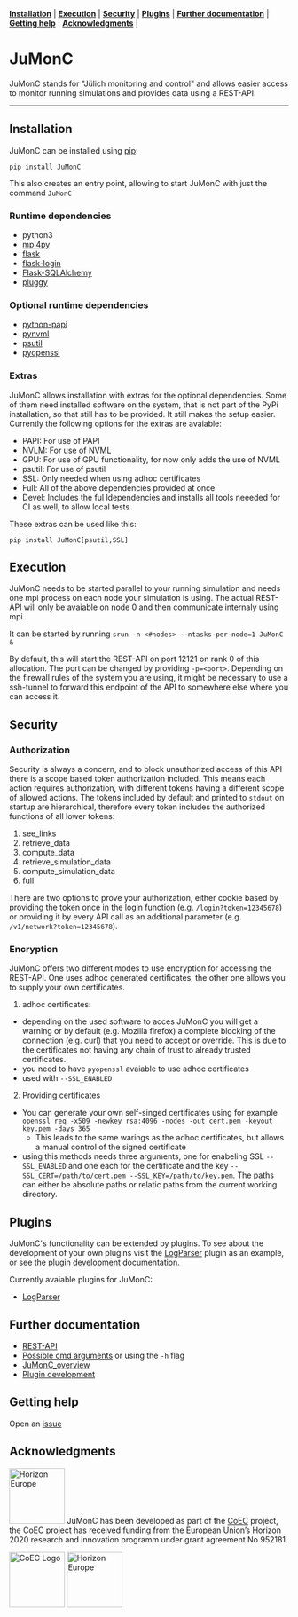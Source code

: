 **[Installation](#installation)** |
**[Execution](#execution)** |
**[Security](#security)** |
**[Plugins](#plugins)** |
**[Further documentation](#further-documentation)** |
**[Getting help](#getting-help)** |
**[Acknowledgments](#acknowledgments)** |

# JuMonC

JuMonC stands for "Jülich monitoring and control" and allows easier access to monitor running simulations and provides data using a REST-API.

---

## Installation

JuMonC can be installed using [pip](https://pypi.org/project/JuMonC/):

`pip install JuMonC`

This also creates an entry point, allowing to start JuMonC with just the command `JuMonC`

### Runtime dependencies

- python3
- [mpi4py](https://mpi4py.readthedocs.io/en/stable/)
- [flask](https://flask.palletsprojects.com/en/2.0.x/)
- [flask-login](https://flask-login.readthedocs.io/en/latest/)
- [Flask-SQLAlchemy](https://github.com/pallets-eco/flask-sqlalchemy)
- [pluggy](https://pluggy.readthedocs.io/en/latest/)

### Optional runtime dependencies

- [python-papi](https://flozz.github.io/pypapi/install.html)
- [pynvml](https://pypi.org/project/pynvml/)
- [psutil](https://pypi.org/project/psutil/)
- [pyopenssl](https://pypi.org/project/pyOpenSSL/)

### Extras

JuMonC allows installation with extras for the optional dependencies. Some of them need installed software on the system, that is not part of the PyPi installation, so that still has to be provided. It still makes the setup easier. Currently the following options for the extras are avaiable:

- PAPI: For use of PAPI
- NVLM: For use of NVML
- GPU: For use of GPU functionality, for now only adds the use of NVML
- psutil: For use of psutil
- SSL: Only needed when using adhoc certificates
- Full: All of the above dependencies provided at once
- Devel: Includes the ful ldependencies and installs all tools neeeded for CI as well, to allow local tests

These extras can be used like this:

`pip install JuMonC[psutil,SSL]`

## Execution

JuMonC needs to be started parallel to your running simulation and needs one mpi process on each node your simulation is using. The actual REST-API will only be avaiable on node 0 and then communicate internaly using mpi.

It can be started by running `srun -n <#nodes> --ntasks-per-node=1 JuMonC &`

By default, this will start the REST-API on port 12121 on rank 0 of this allocation. The port can be changed by providing `-p=<port>`. Depending on the firewall rules of the system you are using, it might be necessary to use a ssh-tunnel to forward this endpoint of the API to somewhere else where you can access it.


## Security

### Authorization

Security is always a concern, and to block unauthorized access of this API there is a scope based token authorization included. This means each action requires authorization, with different tokens having a different scope of allowed actions. The tokens included by default and printed to `stdout` on startup are hierarchical, therefore every token includes the authorized functions of all lower tokens:

1. see_links
2. retrieve_data
3. compute_data
4. retrieve_simulation_data
5. compute_simulation_data
6. full

There are two options to prove your authorization, either cookie based by providing the token once in the login function (e.g. `/login?token=12345678`) or providing it by every API call as an additional parameter (e.g. `/v1/network?token=12345678`).

### Encryption

JuMonC offers two different modes to use encryption for accessing the REST-API. One uses adhoc generated certificates, the other one allows you to supply your own certificates.
1. adhoc certificates:
  - depending on the used software to acces JuMonC you will get a warning or by default (e.g. Mozilla firefox) a complete blocking of the connection (e.g. curl) that you need to accept or override. This is due to the certificates not having any chain of trust to already trusted certificates.
  - you need to have `pyopenssl` avaiable to use adhoc certificates
  - used with `--SSL_ENABLED`
2. Providing certificates
  - You can generate your own self-singed certificates using for example `openssl req -x509 -newkey rsa:4096 -nodes -out cert.pem -keyout key.pem -days 365`
    - This leads to the same warings as the adhoc certificates, but allows a manual control of the signed certificate
  - using this methods needs three arguments, one for enabeling SSL `--SSL_ENABLED` and one each for the certificate and the key `--SSL_CERT=/path/to/cert.pem --SSL_KEY=/path/to/key.pem`. The paths can either be absolute paths or relatic paths from the current working directory.

## Plugins

JuMonC's functionality can be extended by plugins. To see about the development of your own plugins visit the [LogParser](https://gitlab.jsc.fz-juelich.de/coec/jumonc-logparser/) plugin as an example, or see the [plugin development](https://gitlab.jsc.fz-juelich.de/coec/jumonc-logparser/-/blob/main/PLUGIN_DEV.md) documentation. 

Currently avaiable plugins for JuMonC:
- [LogParser](https://pypi.org/project/JuMonC-LogParser)

## Further documentation

- [REST-API](https://gitlab.jsc.fz-juelich.de/coec/jumonc/-/blob/main/doc/REST_API/openapi.yaml)
- [Possible cmd arguments](https://gitlab.jsc.fz-juelich.de/coec/jumonc/-/blob/main/doc/CMD/Parameters.md) or using the `-h` flag
- [JuMonC_overview](https://gitlab.jsc.fz-juelich.de/coec/jumonc/-/blob/main/doc/Developer/JuMonC_overview.ipynb)
- [Plugin development](https://gitlab.jsc.fz-juelich.de/coec/jumonc-logparser/-/blob/main/PLUGIN_DEV.md)


## Getting help

Open an [issue](https://gitlab.jsc.fz-juelich.de/coec/jumonc/-/issues/new)


## Acknowledgments
[<img src="https://gitlab.jsc.fz-juelich.de/coec/jumonc/-/blob/main/doc/Logo/EU_Horizon.png"  width="100" title="Horizon Europe: Research and innovation funding programme until 2027" alt="Horizon Europe">](https://ec.europa.eu/info/research-and-innovation/funding/funding-opportunities/funding-programmes-and-open-calls/horizon-europe_en) JuMonC has been developed as part of the [CoEC](https://coec-project.eu/) project, the CoEC project has received funding from the European Union’s Horizon 2020 research and innovation programm under grant agreement No 952181.

[<img src="https://gitlab.jsc.fz-juelich.de/coec/jumonc/-/raw/main/doc/Logo/COEC_LOGO.png"  height="100" title="The Center of Excellence in Combustion" alt="CoEC Logo">](https://coec-project.eu/) [<img src="https://gitlab.jsc.fz-juelich.de/coec/jumonc/-/raw/main/doc/Logo/EU_Horizon.png"  height="100" title="Horizon Europe: Research and innovation funding programme until 2027" alt="Horizon Europe">](https://ec.europa.eu/info/research-and-innovation/funding/funding-opportunities/funding-programmes-and-open-calls/horizon-europe_en)

